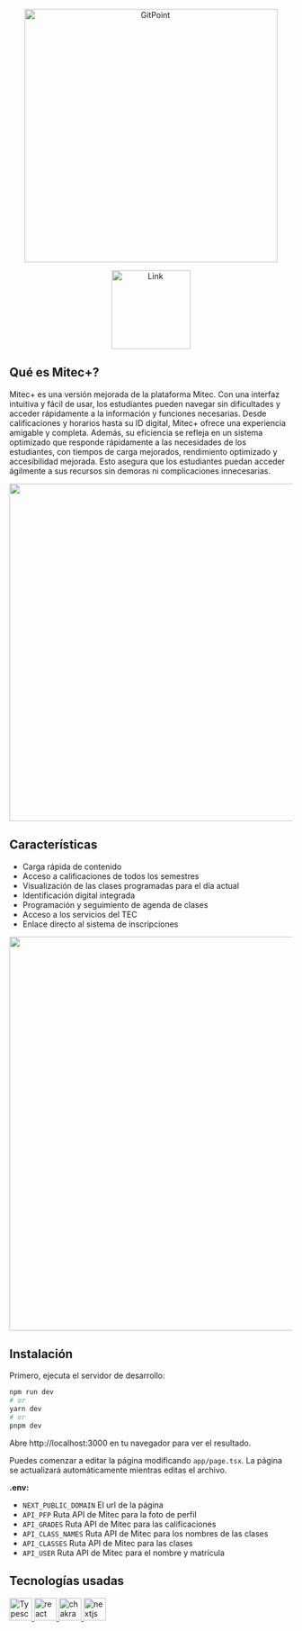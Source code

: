 <p align="center">
  <a href="https://gitpoint.co/">
    <img alt="GitPoint" title="GitPoint" src="https://i.imgur.com/tKhPBft.png" width="450">
  </a>
</p>

<p align="center">
  <a href="https://www.mitecplus.live">
    <img alt="Link" title="Link" src="https://i.imgur.com/Gq6RQF5.png" width="140">
  </a>

</p>

<!-- START doctoc generated TOC please keep comment here to allow auto update -->
<!-- DON'T EDIT THIS SECTION, INSTEAD RE-RUN doctoc TO UPDATE -->

<!-- END doctoc generated TOC please keep comment here to allow auto update -->

## Qué es Mitec+?

Mitec+ es una versión mejorada de la plataforma Mitec. Con una interfaz intuitiva y fácil de usar, los estudiantes pueden navegar sin dificultades y acceder rápidamente a la información y funciones necesarias. Desde calificaciones y horarios hasta su ID digital, Mitec+ ofrece una experiencia amigable y completa. Además, su eficiencia se refleja en un sistema optimizado que responde rápidamente a las necesidades de los estudiantes, con tiempos de carga mejorados, rendimiento optimizado y accesibilidad mejorada. Esto asegura que los estudiantes puedan acceder ágilmente a sus recursos sin demoras ni complicaciones innecesarias.

<p align="center">
  <img src = "https://i.imgur.com/1ZOJNZr.png" width=600>
</p>

## Características

- Carga rápida de contenido
- Acceso a calificaciones de todos los semestres
- Visualización de las clases programadas para el día actual
- Identificación digital integrada
- Programación y seguimiento de agenda de clases
- Acceso a los servicios del TEC
- Enlace directo al sistema de inscripciones

<p align="center">
  <img src = "https://s11.gifyu.com/images/ScgKk.gif" width=700>
</p>

## Instalación

Primero, ejecuta el servidor de desarrollo:

```bash
npm run dev
# or
yarn dev
# or
pnpm dev
```

Abre http://localhost:3000 en tu navegador para ver el resultado.

Puedes comenzar a editar la página modificando `app/page.tsx`. La página se actualizará automáticamente mientras editas el archivo.

**.env:**

- `NEXT_PUBLIC_DOMAIN` El url de la página
- `API_PFP` Ruta API de Mitec para la foto de perfil
- `API_GRADES` Ruta API de Mitec para las calificaciones
- `API_CLASS_NAMES` Ruta API de Mitec para los nombres de las clases
- `API_CLASSES` Ruta API de Mitec para las clases
- `API_USER` Ruta API de Mitec para el nombre y matrícula

## Tecnologías usadas

<a href="https://www.typescriptlang.org/" target="_blank" rel="noreferrer"> <img src="https://cdn.icon-icons.com/icons2/2415/PNG/512/typescript_original_logo_icon_146317.png" alt="Typescript" width="40" height="40"/> </a>
<a href="https://reactjs.org/" target="_blank" rel="noreferrer"> <img src="https://cdn.icon-icons.com/icons2/2415/PNG/512/react_original_logo_icon_146374.png" alt="react" width="40" height="40"/> </a>
<a href="https://chakra-ui.com/" target="_blank" rel="noreferrer"> <img src="https://img.icons8.com/color/512/chakra-ui.png" alt="chakra ui" width="40" height="40"/> </a>
<a href="https://nextjs.org/" target="_blank" rel="noreferrer"> <img src="https://seeklogo.com/images/N/next-js-icon-logo-EE302D5DBD-seeklogo.com.png" alt="nextjs" width="40" height="40"/> </a>

